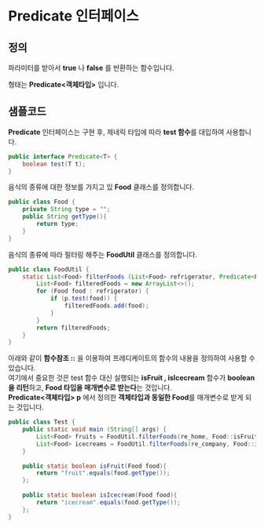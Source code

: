# Predicate 인터페이스

## 정의

파라미터를 받아서 **true** 나 **false** 를 반환하는 함수입니다.

형태는 **Predicate&lt;객체타입&gt;** 입니다.

## 샘플코드

**Predicate** 인터페이스는 구현 후, 제네릭 타입에 따라 **test 함수**를 대입하여 사용합니다.

```java
public interface Predicate<T> {
    boolean test(T t);
}
```

음식의 종류에 대한 정보를 가지고 있 **Food** 클래스를 정의합니다.

```java
public class Food {
    private String type = "";
    public String getType(){
        return type;
    }
}
```

음식의 종류에 따라 필터링 해주는 **FoodUtil** 클래스를 정의합니다.

```java
public class FoodUtil {
    static List<Food> filterFoods (List<Food> refrigerator, Predicate<Food> p) {
        List<Food> filteredFoods = new ArrayList<>();
        for (Food food : refrigerator) {
            if (p.test(food)) {
                filteredFoods.add(food);
            }
        }
        return filteredFoods;
    }
}
```

아래와 같이 **함수참조 ::** 을 이용하여 프레디케이트의 함수의 내용을 정의하여 사용할 수 있습니다.  
여기에서 중요한 것은 test 함수 대신 실행되는 **isFruit , isIcecream** 함수가 **boolean 을 리턴**하고, **Food 타입을 매개변수로 받는다**는 것입니다.  
**Predicate&lt;객체타입&gt; p** 에서 정의한 **객체타입과 동일한 Food**를 매개변수로 받게 되는 것입니다.

```java
public class Test {
    public static void main (String[] args) {
        List<Food> fruits = FoodUtil.filterFoods(re_home, Food::isFruit);
        List<Food> icecreams = FoodUtil.filterFoods(re_company, Food::isIcecream);
    }
    
    public static boolean isFruit(Food food){
        return "fruit".equals(food.getType());
    };
    
    public static boolean isIcecream(Food food){
        return "icecream".equals(food.getType());
    };    
}
```



